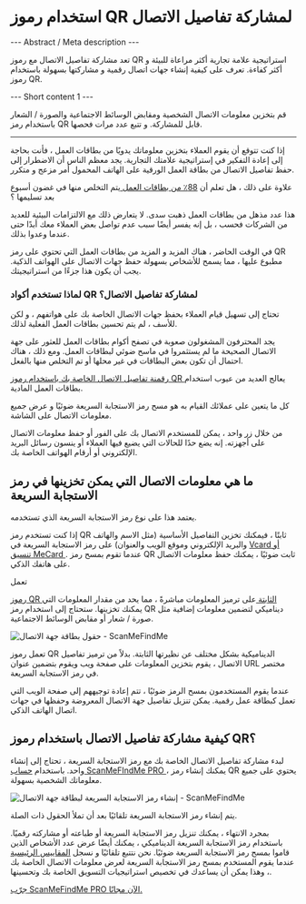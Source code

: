 <h1>استخدام رموز QR لمشاركة تفاصيل الاتصال</h1>

--- Abstract / Meta description ---

تعد مشاركة تفاصيل الاتصال مع رموز QR استراتيجية علامة تجارية أكثر مراعاة للبيئة و أكثر كفاءة. تعرف على كيفية إنشاء جهات اتصال رقمية و مشاركتها بسهولة باستخدام رموز QR.

--- Short content 1 ---

قم بتخزين معلومات الاتصال الشخصية ومقابض الوسائط الاجتماعية والصورة / الشعار باستخدام رمز QR قابل للمشاركة. و تتبع عدد مرات فحصها.

----------

<p> إذا كنت تتوقع أن يقوم العملاء بتخزين معلوماتك يدويًا من بطاقات العمل ، فأنت بحاجة إلى إعادة التفكير في إستراتيجية علامتك التجارية. يجد معظم الناس أن الاضطرار إلى حفظ تفاصيل الاتصال من بطاقة العمل الورقية على الهاتف المحمول أمر مزعج و متكرر. </p>

<p> علاوة على ذلك ، هل تعلم أن <a href="https://blog.adobe.com/en/publish/2016/10/26/4-business-card-statistics-that-will-make-you-rethink-your-strategy.html#gs.5xe9i0" class="smfm-externallink" target="_blank" rel="nofollow"> 88٪ من بطاقات العمل </a> يتم التخلص منها في غضون أسبوع بعد تسليمها ؟ </p>

<p> هذا عدد مذهل من بطاقات العمل ذهبت سدى. لا يتعارض ذلك مع الالتزامات البيئية للعديد من الشركات فحسب ، بل إنه يفسر أيضًا سبب عدم تواصل بعض العملاء معك أبدًا حتى عندما وعدوا بذلك. </p>

<p> في الوقت الحاضر ، هناك المزيد و المزيد من بطاقات العمل التي تحتوي على رمز QR مطبوع عليها ، مما يسمح للأشخاص بسهولة حفظ جهات الاتصال على الهواتف الذكية. يجب أن يكون هذا جزءًا من استراتيجيتك. </p>

<h3> لماذا تستخدم أكواد QR لمشاركة تفاصيل الاتصال؟ </h3>

<p> تحتاج إلى تسهيل قيام العملاء بحفظ جهات الاتصال الخاصة بك على هواتفهم ، و لكن للأسف ، لم يتم تحسين بطاقات العمل الفعلية لذلك. </p>

<p> يجد المحترفون المشغولون صعوبة في تصفح أكوام بطاقات العمل للعثور على جهة الاتصال الصحيحة ما لم يستثمروا في ماسح ضوئي لبطاقات العمل. ومع ذلك ، هناك احتمال أن تكون بعض البطاقات في غير محلها أو تم التخلص منها بالفعل. </p>

<p> <a href="#static:contact"> رقمنة تفاصيل الاتصال الخاصة بك باستخدام رموز QR </a> يعالج العديد من عيوب استخدام بطاقات العمل المادية. </p>

<p> كل ما يتعين على عملائك القيام به هو مسح رمز الاستجابة السريعة ضوئيًا و عرض جميع معلومات الاتصال على الشاشة. </p>

<p> من خلال زر واحد ، يمكن للمستخدم الاتصال بك على الفور أو حفظ معلومات الاتصال على أجهزته. إنه يضع حدًا للحالات التي يضيع فيها العملاء أو ينسون رسائل البريد الإلكتروني أو أرقام الهواتف الخاصة بك. </p>

<h2> ما هي معلومات الاتصال التي يمكن تخزينها في رمز الاستجابة السريعة </h2>

<p> يعتمد هذا على نوع رمز الاستجابة السريعة الذي تستخدمه. </p>

<p> إذا كنت تستخدم رمز QR ثابتًا ، فيمكنك تخزين التفاصيل الأساسية (مثل الاسم والهاتف والبريد الإلكتروني وموقع الويب والعنوان) على رمز الاستجابة السريعة في <a href="#article:about_contactformats"> Vcard أو تنسيق MeCard </a>. عندما تقوم بمسح رمز QR ثابت ضوئيًا ، يمكنك حفظ معلومات الاتصال على هاتفك الذكي. </p>

تعمل <p> <a href="#article:about_static"> رموز QR الثابتة </a> على ترميز المعلومات مباشرةً ، مما يحد من مقدار المعلومات التي يمكنك تخزينها. ستحتاج إلى استخدام رمز QR ديناميكي لتضمين معلومات إضافية مثل صورة / شعار أو مقابض الوسائط الاجتماعية. </p>

<p class="imageholder">
    <img src="https://media.scanmefindme.com/blog/about_dynamic_contact/files/img 1 - contact fields.png"
        alt="حقول بطاقة جهة الاتصال - ScanMeFindMe">
</p>

<p> تعمل رموز QR الديناميكية بشكل مختلف عن نظيرتها الثابتة. بدلاً من ترميز تفاصيل الاتصال ، يقوم بتخزين المعلومات على صفحة ويب ويقوم بتضمين عنوان URL مختصر في رمز الاستجابة السريعة. </p>

<p> عندما يقوم المستخدمون بمسح الرمز ضوئيًا ، تتم إعادة توجيههم إلى صفحة الويب التي تعمل كبطاقة عمل رقمية. يمكن تنزيل تفاصيل جهة الاتصال المعروضة وحفظها في جهات اتصال الهاتف الذكي. </p>

<h2> كيفية مشاركة تفاصيل الاتصال باستخدام رموز QR؟ </h2>

<p> لبدء مشاركة تفاصيل الاتصال الخاصة بك مع رمز الاستجابة السريعة ، تحتاج إلى إنشاء واحد. باستخدام <a href="#pro"> حساب ScanMeFIndMe PRO </a> ، يمكنك إنشاء رمز QR يحتوي على جميع معلوماتك الشخصية بسهولة. </p>

<p class="imageholder">
    <img src="https://media.scanmefindme.com/blog/about_dynamic_contact/files/img 2 - floyd miles - qr.png"
        alt="إنشاء رمز الاستجابة السريعة لبطاقة جهة الاتصال - ScanMeFindMe">
</p>

<p> يتم إنشاء رمز الاستجابة السريعة تلقائيًا بعد أن تملأ الحقول ذات الصلة. </p>

<p> بمجرد الانتهاء ، يمكنك تنزيل رمز الاستجابة السريعة أو طباعته أو مشاركته رقميًا. باستخدام رمز الاستجابة السريعة الديناميكي ، يمكنك أيضًا عرض عدد الأشخاص الذين قاموا بمسح رمز الاستجابة السريعة ضوئيًا. نحن نتتبع تلقائيًا و نسجل <a href="#article:about_statistics"> المقاييس الرئيسية </a> عندما يقوم المستخدم بمسح رمز الاستجابة السريعة لعرض معلومات الاتصال الخاصة بك ، وهذا يمكن أن يساعدك في تخصيص استراتيجيات التسويق الخاصة بك وتحسينها. </p>

<p> <a href="#pro"> جرّب ScanMeFindMe PRO الآن مجانًا. </a> </p>
